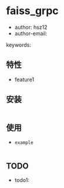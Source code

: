 # faiss_grpc

+ author: hsz12
+ author-email: 



keywords: 

## 特性

+ feature1

## 安装

```bash

```

## 使用

+ `example`

    ```
    ```

## TODO

+ todo1: